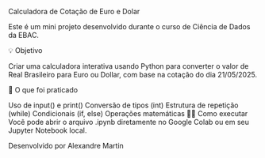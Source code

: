 Calculadora de Cotação de Euro e Dolar

Este é um mini projeto desenvolvido durante o curso de Ciência de Dados da EBAC.

💡 Objetivo

Criar uma calculadora interativa usando Python para converter o valor de Real Brasileiro para Euro ou Dollar, com base na cotação do dia 21/05/2025.

🚀 O que foi praticado

Uso de input() e print()
Conversão de tipos (int)
Estrutura de repetição (while)
Condicionais (if, else)
Operações matemáticas
👨‍🏫 Como executar
Você pode abrir o arquivo .ipynb diretamente no Google Colab ou em seu Jupyter Notebook local.

Desenvolvido por Alexandre Martin

